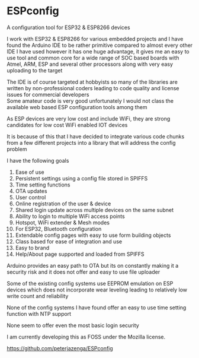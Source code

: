 # ESPconfig
A configuration tool for ESP32 &amp; ESP8266 devices

<p>I work with ESP32 &amp; ESP8266 for various embedded projects and I have found the Arduino IDE to be rather primitive compared to almost every other IDE I have used however it has one huge advantage, it gives me an easy to use tool and common core for a wide range of SOC based boards with Atmel, ARM, ESP and several other processors along with very easy uploading to the target</p>
<p>The IDE is of course targeted at hobbyists so many of the libraries are written by non-professional coders leading to code quality and license issues for commercial developers<br />
Some amateur code is very good unfortunately I would not class the available web based ESP configuration tools among them</p>
<p>As ESP devices are very low cost and include WiFi, they are strong candidates for low cost WiFi enabled IOT devices</p>
<p>It is because of this that I have decided to integrate various code chunks from a few different projects into a library that will address the config problem</p>
<p>I have the following goals</p>
<ol>
<li>Ease of use</li>
<li>Persistent settings using a config file stored in SPIFFS</li>
<li>Time setting functions</li>
<li>OTA updates</li>
<li>User control</li>
<li>Online registration of the user &amp; device</li>
<li>Shared login update across multiple devices on the same subnet</li>
<li>Ability to login to multiple WiFi access points</li>
<li>Hotspot, WiFi extender &amp; Mesh modes</li>
<li>For ESP32, Bluetooth configuration</li>
<li>Extendable config pages with easy to use form building objects</li>
<li>Class based for ease of integration and use</li>
<li>Easy to brand</li>
<li>Help/About page supported and loaded from SPIFFS</li>
</ol>
<p>Arduino provides an easy path to OTA but its on constantly making it a security risk and it does not offer and easy to use file uploader</p>
<p>Some of the existing config systems use EEPROM emulation on ESP devices which does not incorporate wear leveling leading to relatively low write count and reliability</p>
<p>None of the config systems I have found offer an easy to use time setting function with NTP support</p>
<p>None seem to offer even the most basic login security</p>
<p>I am currently developing this as FOSS under the Mozilla license.</p>
<p><a href="https://github.com/peterjazenga/ESPconfig" target="_blank" rel="noopener">https://github.com/peterjazenga/ESPconfig</a></p>
<p>&nbsp;</p>
